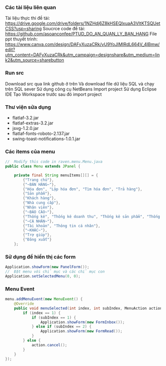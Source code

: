### Các tài liệu liên quan
Tài liệu thực thi đề tài: https://drive.google.com/drive/folders/1NZHdj6Z8kHSEQIxuaA3VItKTSQUetCSS?usp=sharing
Soucrce code đề tài: https://github.com/asoanconfee/PTUD_DO_AN_QUAN_LY_BAN_HANG
File ppt thuyết trình: https://www.canva.com/design/DAFyXuzaCRk/vU9YoJIMIRdL664V_4IBmw/edit?utm_content=DAFyXuzaCRk&utm_campaign=designshare&utm_medium=link2&utm_source=sharebutton

### Run src
Download src qua link github ở trên
Và download file dữ liệu SQL và chạy trên SQL sever
Sử dụng công cụ NetBeans
    Import project
Sử dụng Eclipse IDE
    Tạo Workspace trước sau đó import project

### Thư viện sửa dụng
- flatlaf-3.2.jar
- flatlaf-extras-3.2.jar
- jsvg-1.2.0.jar
- flatlaf-fonts-roboto-2.137.jar
- swing-toast-notifications-1.0.1.jar

### Các items của menu
``` java
//  Modify this code in raven.menu.Menu.java
public class Menu extends JPanel {

    private final String menuItems[][] = {
        {"Trang chủ"},
        {"~BÁN HÀNG~"},
        {"Hóa đơn", "Lập hóa đơn", "Tìm hóa đơn", "Trả hàng"},
        {"Sản phẩm"},
        {"Khách hàng"},
        {"Nhà cung cấp"},
        {"Nhân viên"},
        {"~BÁO CÁO~"},
        {"Thống kê", "Thống kê doanh thu", "Thống kê sản phẩm", "Thống kê hóa đơn"},
        {"~CÁ NHÂN~"},
        {"Tài khoản", "Thông tin cá nhân"},
        {"~KHÁC~"},
        {"Trợ giúp"},
        {"Đăng xuất"}
    };
```

### Sử dụng để hiển thị các form
``` java
Application.showForm(new PanelForm());
//  Đặt menu với chỉ mục và các chỉ mục con
Application.setSelectedMenu(0, 0);
```
### Menu Event
``` java
menu.addMenuEvent(new MenuEvent() {
    @Override
    public void menuSelected(int index, int subIndex, MenuAction action) {
        if (index == 1) {
            if (subIndex == 1) {
                Application.showForm(new FormInbox());
            } else if (subIndex == 2) {
                Application.showForm(new FormRead());
            }
        } else {
            action.cancel();
        }
    }
});
```
